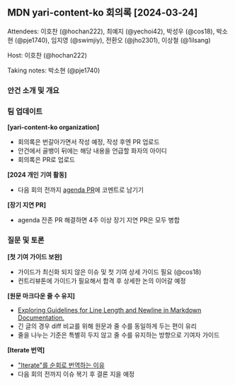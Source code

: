 ## MDN yari-content-ko 회의록 [2024-03-24]

Attendees: 이호찬 (@hochan222), 최예지 (@yechoi42), 박성우 (@cos18), 박소현 (@pje1740), 임지영 (@swimjiy), 전환오 (@jho2301), 이상철 (@1ilsang)

Host: 이호찬 (@hochan222)

Taking notes: 박소현 (@pje1740)

### 안건 소개 및 개요

### 팀 업데이트

**[yari-content-ko organization]**

- 회의록은 번갈아가면서 작성 예정, 작성 후엔 PR 업로드
- 안건에서 골뱅이 뒤에는 해당 내용을 언급할 화자의 아이디
- 회의록은 PR로 업로드

**[2024 개인 기여 활동]**

- 다음 회의 전까지 [agenda PR](https://github.com/yari-content-ko/meetings/pull/1)에 코멘트로 남기기

**[장기 지연 PR]**

- agenda 잔존 PR 해결하면 4주 이상 장기 지연 PR은 모두 병합

### 질문 및 토론

**[첫 기여 가이드 보완]**

- 가이드가 최신화 되지 않은 이슈 및 첫 기여 상세 가이드 필요 (@cos18)
- 컨트리뷰톤에 가이드가 필요해서 합격 후 상세한 논의 이어갈 예정

**[원문 마크다운 줄 수 유지]**

- [Exploring Guidelines for Line Length and Newline in Markdown Documentation.](https://github.com/orgs/mdn/discussions/655)
- 긴 글의 경우 diff 비교를 위해 원문과 줄 수를 동일하게 두는 편이 유리
- 줄을 나누는 기준은 특별히 두지 않고 줄 수를 유지하는 방향으로 기여자 가이드

**[Iterate 번역]**

- ["Iterate"를 순회로 번역하는 이유](https://github.com/mdn/translated-content/issues/14044)
- 다음 회의 전까지 이슈 복기 후 결론 지을 예정

